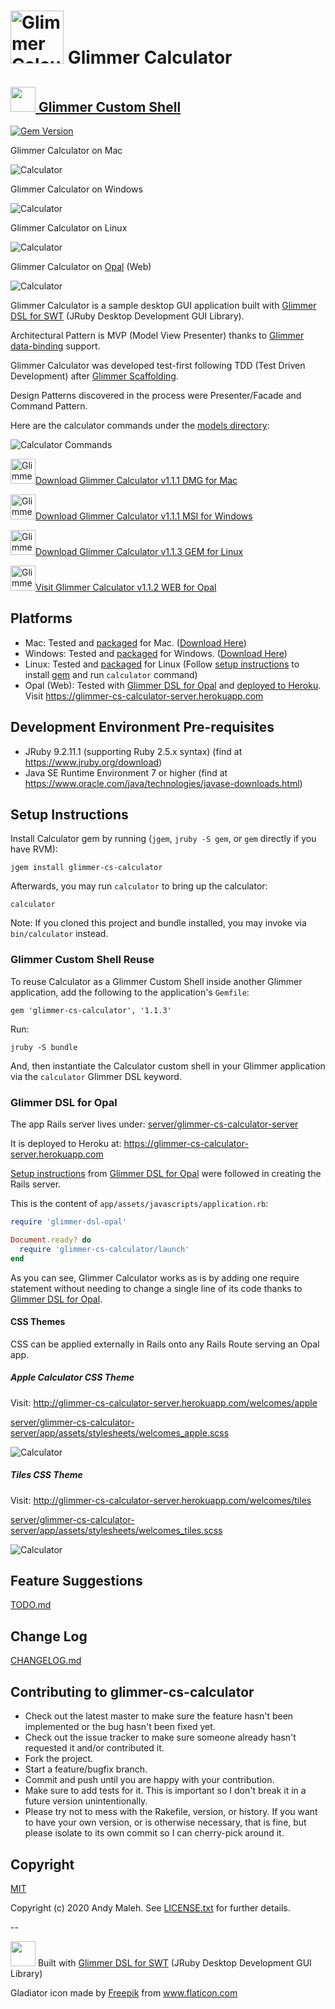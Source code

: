 # <img alt="Glimmer Calculator Icon" src="glimmer-cs-calculator-icon.png" height=85 /> Glimmer Calculator
## [<img src="https://raw.githubusercontent.com/AndyObtiva/glimmer/master/images/glimmer-logo-hi-res.png" height=40 /> Glimmer Custom Shell](https://github.com/AndyObtiva/glimmer-dsl-swt#custom-shell-gem)
[![Gem Version](https://badge.fury.io/rb/glimmer-cs-calculator.svg)](http://badge.fury.io/rb/glimmer-cs-calculator)

Glimmer Calculator on Mac

![Calculator](glimmer-cs-calculator-screenshot.png)

Glimmer Calculator on Windows

![Calculator](glimmer-cs-calculator-screenshot-windows.png)

Glimmer Calculator on Linux

![Calculator](glimmer-cs-calculator-screenshot-linux.png)

Glimmer Calculator on [Opal](#glimmer-dsl-for-opal) (Web)

![Calculator](glimmer-cs-calculator-screenshot-opal.png)

Glimmer Calculator is a sample desktop GUI application built with [Glimmer DSL for SWT](https://github.com/AndyObtiva/glimmer-dsl-swt) (JRuby Desktop Development GUI Library).

Architectural Pattern is MVP (Model View Presenter) thanks to [Glimmer data-binding](https://github.com/AndyObtiva/glimmer-dsl-swt#data-binding) support.

Glimmer Calculator was developed test-first following TDD (Test Driven Development) after [Glimmer Scaffolding](https://github.com/AndyObtiva/glimmer-dsl-swt#scaffolding). 

Design Patterns discovered in the process were Presenter/Facade and Command Pattern.

Here are the calculator commands under the [models directory](lib/models/glimmer/calculator):

![Calculator Commands](glimmer-cs-calculator-command-pattern.png)

[<img alt="Glimmer Calculator Icon" src="glimmer-cs-calculator-icon.png" height=40 />Download Glimmer Calculator v1.1.1 DMG for Mac](https://www.dropbox.com/s/2wbyy0z0w875n39/Glimmer%20Calculator-1.1.1.dmg?dl=1)

[<img alt="Glimmer Calculator Icon" src="glimmer-cs-calculator-icon.png" height=40 />Download Glimmer Calculator v1.1.1 MSI for Windows](https://www.dropbox.com/s/e8b586s2xgjn9bg/Glimmer%20Calculator-1.1.1.msi?dl=1)

[<img alt="Glimmer Calculator Icon" src="glimmer-cs-calculator-icon.png" height=40 />Download Glimmer Calculator v1.1.3 GEM for Linux](#setup-instructions)

[<img alt="Glimmer Calculator Icon" src="glimmer-cs-calculator-icon.png" height=40 />Visit Glimmer Calculator v1.1.2 WEB for Opal](https://glimmer-cs-calculator-server.herokuapp.com)

## Platforms

- Mac: Tested and [packaged](https://github.com/AndyObtiva/glimmer-dsl-swt#packaging--distribution) for Mac. ([Download Here](https://www.dropbox.com/s/2wbyy0z0w875n39/Glimmer%20Calculator-1.1.1.dmg?dl=1))
- Windows: Tested and [packaged](https://github.com/AndyObtiva/glimmer-dsl-swt#packaging--distribution) for Windows. ([Download Here](https://www.dropbox.com/s/e8b586s2xgjn9bg/Glimmer%20Calculator-1.1.1.msi?dl=1))
- Linux: Tested and [packaged](http://rubygems.org/gems/glimmer-cs-calculator) for Linux (Follow [setup instructions](#setup-instructions) to install [gem](http://rubygems.org/gems/glimmer-cs-calculator) and run `calculator` command)
- Opal (Web): Tested with [Glimmer DSL for Opal](https://github.com/AndyObtiva/glimmer-dsl-opal) and [deployed to Heroku](https://glimmer-cs-calculator-server.herokuapp.com). Visit https://glimmer-cs-calculator-server.herokuapp.com

## Development Environment Pre-requisites

- JRuby 9.2.11.1 (supporting Ruby 2.5.x syntax) (find at https://www.jruby.org/download)
- Java SE Runtime Environment 7 or higher (find at https://www.oracle.com/java/technologies/javase-downloads.html)

## Setup Instructions

Install Calculator gem by running (`jgem`, `jruby -S gem`, or `gem` directly if you have RVM):

```
jgem install glimmer-cs-calculator
```

Afterwards, you may run `calculator` to bring up the calculator:

```
calculator
```

Note: If you cloned this project and bundle installed, you may invoke via `bin/calculator` instead. 

### Glimmer Custom Shell Reuse

To reuse Calculator as a Glimmer Custom Shell inside another Glimmer application, add the 
following to the application's `Gemfile`:

```
gem 'glimmer-cs-calculator', '1.1.3'
```

Run:

```
jruby -S bundle
```

And, then instantiate the Calculator custom shell in your Glimmer application via the `calculator` Glimmer DSL keyword.

### Glimmer DSL for Opal

The app Rails server lives under: [server/glimmer-cs-calculator-server](server/glimmer-cs-calculator-server)

It is deployed to Heroku at: https://glimmer-cs-calculator-server.herokuapp.com

[Setup instructions](https://github.com/AndyObtiva/glimmer-dsl-opal#setup) from [Glimmer DSL for Opal](https://github.com/AndyObtiva/glimmer-dsl-opal) were followed in creating the Rails server.

This is the content of `app/assets/javascripts/application.rb`:

```ruby
require 'glimmer-dsl-opal'

Document.ready? do
  require 'glimmer-cs-calculator/launch'
end
```

As you can see, Glimmer Calculator works as is by adding one require statement without needing to change a single line of its code thanks to [Glimmer DSL for Opal](https://github.com/AndyObtiva/glimmer-dsl-opal).

#### CSS Themes

CSS can be applied externally in Rails onto any Rails Route serving an Opal app.

##### Apple Calculator CSS Theme

Visit: http://glimmer-cs-calculator-server.herokuapp.com/welcomes/apple

[server/glimmer-cs-calculator-server/app/assets/stylesheets/welcomes_apple.scss](server/glimmer-cs-calculator-server/app/assets/stylesheets/welcomes_apple.scss)

![Calculator](glimmer-cs-calculator-screenshot-opal-apple.png)

##### Tiles CSS Theme

Visit: http://glimmer-cs-calculator-server.herokuapp.com/welcomes/tiles

[server/glimmer-cs-calculator-server/app/assets/stylesheets/welcomes_tiles.scss](server/glimmer-cs-calculator-server/app/assets/stylesheets/welcomes_tiles.scss)

![Calculator](glimmer-cs-calculator-screenshot-opal-tiles.png)

## Feature Suggestions

[TODO.md](TODO.md)

## Change Log

[CHANGELOG.md](CHANGELOG.md)

## Contributing to glimmer-cs-calculator
 
* Check out the latest master to make sure the feature hasn't been implemented or the bug hasn't been fixed yet.
* Check out the issue tracker to make sure someone already hasn't requested it and/or contributed it.
* Fork the project.
* Start a feature/bugfix branch.
* Commit and push until you are happy with your contribution.
* Make sure to add tests for it. This is important so I don't break it in a future version unintentionally.
* Please try not to mess with the Rakefile, version, or history. If you want to have your own version, or is otherwise necessary, that is fine, but please isolate to its own commit so I can cherry-pick around it.

## Copyright

[MIT](https://opensource.org/licenses/MIT)

Copyright (c) 2020 Andy Maleh. See [LICENSE.txt](LICENSE.txt) for further details.

--

[<img src="https://raw.githubusercontent.com/AndyObtiva/glimmer/master/images/glimmer-logo-hi-res.png" height=40 />](https://github.com/AndyObtiva/glimmer) Built with [Glimmer DSL for SWT](https://github.com/AndyObtiva/glimmer-dsl-swt) (JRuby Desktop Development GUI Library)

Gladiator icon made by <a href="https://www.flaticon.com/authors/freepik" title="Freepik">Freepik</a> from <a href="https://www.flaticon.com/" title="Flaticon">www.flaticon.com</a>
